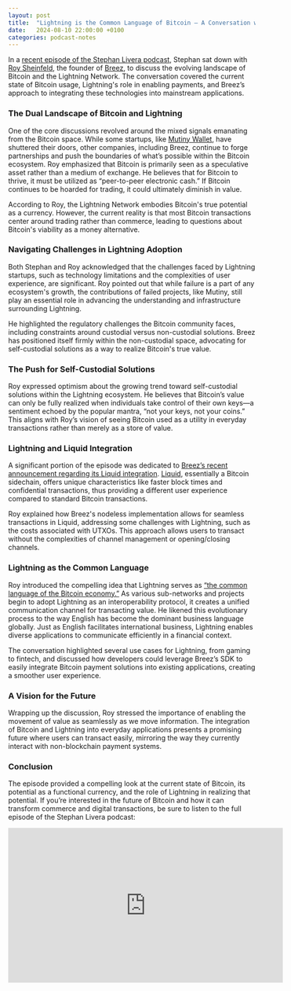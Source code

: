 ```yaml
---
layout: post
title:  "Lightning is the Common Language of Bitcoin – A Conversation with Roy Sheinfeld from Breez (Stephan Livera Podcast)"
date:   2024-08-10 22:00:00 +0100
categories: podcast-notes 
---
```


In a [recent episode of the Stephan Livera podcast](https://www.youtube.com/watch?v=sgaTlU2pEPs), Stephan sat down with [Roy Sheinfeld](https://x.com/therealkingonly), the founder of [Breez](https://breez.technology/), to discuss the evolving landscape of Bitcoin and the Lightning Network. The conversation covered the current state of Bitcoin usage, Lightning's role in enabling payments, and Breez’s approach to integrating these technologies into mainstream applications.

### The Dual Landscape of Bitcoin and Lightning

One of the core discussions revolved around the mixed signals emanating from the Bitcoin space. While some startups, like [Mutiny Wallet](https://www.mutinywallet.com/), have shuttered their doors, other companies, including Breez, continue to forge partnerships and push the boundaries of what’s possible within the Bitcoin ecosystem. Roy emphasized that Bitcoin is primarily seen as a speculative asset rather than a medium of exchange. He believes that for Bitcoin to thrive, it must be utilized as “peer-to-peer electronic cash.” If Bitcoin continues to be hoarded for trading, it could ultimately diminish in value.

According to Roy, the Lightning Network embodies Bitcoin's true potential as a currency. However, the current reality is that most Bitcoin transactions center around trading rather than commerce, leading to questions about Bitcoin's viability as a money alternative.

### Navigating Challenges in Lightning Adoption

Both Stephan and Roy acknowledged that the challenges faced by Lightning startups, such as technology limitations and the complexities of user experience, are significant. Roy pointed out that while failure is a part of any ecosystem's growth, the contributions of failed projects, like Mutiny, still play an essential role in advancing the understanding and infrastructure surrounding Lightning.

He highlighted the regulatory challenges the Bitcoin community faces, including constraints around custodial versus non-custodial solutions. Breez has positioned itself firmly within the non-custodial space, advocating for self-custodial solutions as a way to realize Bitcoin's true value.

### The Push for Self-Custodial Solutions

Roy expressed optimism about the growing trend toward self-custodial solutions within the Lightning ecosystem. He believes that Bitcoin’s value can only be fully realized when individuals take control of their own keys—a sentiment echoed by the popular mantra, “not your keys, not your coins.” This aligns with Roy’s vision of seeing Bitcoin used as a utility in everyday transactions rather than merely as a store of value.

### Lightning and Liquid Integration

A significant portion of the episode was dedicated to [Breez’s recent announcement regarding its Liquid integration](https://bitcoinmagazine.com/technical/breez-lightning-sdk-integrating-support-for-liquid-network). [Liquid](https://blockstream.com/liquid/), essentially a Bitcoin sidechain, offers unique characteristics like faster block times and confidential transactions, thus providing a different user experience compared to standard Bitcoin transactions.

Roy explained how Breez's nodeless implementation allows for seamless transactions in Liquid, addressing some challenges with Lightning, such as the costs associated with UTXOs. This approach allows users to transact without the complexities of channel management or opening/closing channels.

### Lightning as the Common Language

Roy introduced the compelling idea that Lightning serves as [“the common language of the Bitcoin economy.”](https://medium.com/breez-technology/lightning-is-the-common-language-of-the-bitcoin-economy-eb8515341c11) As various sub-networks and projects begin to adopt Lightning as an interoperability protocol, it creates a unified communication channel for transacting value. He likened this evolutionary process to the way English has become the dominant business language globally. Just as English facilitates international business, Lightning enables diverse applications to communicate efficiently in a financial context.

The conversation highlighted several use cases for Lightning, from gaming to fintech, and discussed how developers could leverage Breez’s SDK to easily integrate Bitcoin payment solutions into existing applications, creating a smoother user experience.

### A Vision for the Future

Wrapping up the discussion, Roy stressed the importance of enabling the movement of value as seamlessly as we move information. The integration of Bitcoin and Lightning into everyday applications presents a promising future where users can transact easily, mirroring the way they currently interact with non-blockchain payment systems.

### Conclusion

The episode provided a compelling look at the current state of Bitcoin, its potential as a functional currency, and the role of Lightning in realizing that potential. If you’re interested in the future of Bitcoin and how it can transform commerce and digital transactions, be sure to listen to the full episode of the Stephan Livera podcast:

<iframe width="560" height="315" src="https://www.youtube.com/embed/sgaTlU2pEPs?si=KOUSy7ki1wfgKsrN" title="YouTube video player" frameborder="0" allow="accelerometer; autoplay; clipboard-write; encrypted-media; gyroscope; picture-in-picture; web-share" referrerpolicy="strict-origin-when-cross-origin" allowfullscreen></iframe>